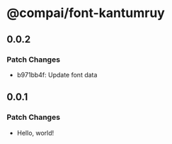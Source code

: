 # @compai/font-kantumruy

## 0.0.2

### Patch Changes

- b971bb4f: Update font data

## 0.0.1

### Patch Changes

- Hello, world!

